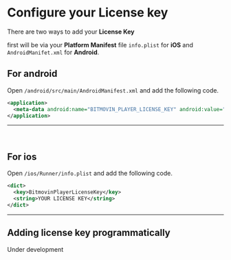 # Configure your License key

There are two ways to add your **License Key**

first will be via your **Platform Manifest** file `info.plist` for **iOS** and `AndroidManifet.xml` for **Android**.

## For android

Open `/android/src/main/AndroidManifest.xml` and add the following code.

```xml
<application>
  <meta-data android:name="BITMOVIN_PLAYER_LICENSE_KEY" android:value="<YOUR LICENSE KEY>" />
</application>
```

---

</br>

## For ios

Open `/ios/Runner/info.plist` and add the following code.

```xml
<dict>
  <key>BitmovinPlayerLicenseKey</key>
  <string>YOUR LICENSE KEY</string>
</dict>
```

---

## Adding license key programmatically

Under development
